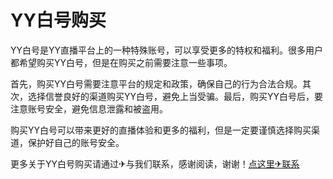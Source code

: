 # YY白号购买

YY白号是YY直播平台上的一种特殊账号，可以享受更多的特权和福利。很多用户都希望购买YY白号，但是在购买之前需要注意一些事项。

首先，购买YY白号需要注意平台的规定和政策，确保自己的行为合法合规。其次，选择信誉良好的渠道购买YY白号，避免上当受骗。最后，购买YY白号后，要注意账号安全，避免信息泄露和被盗用。

购买YY白号可以带来更好的直播体验和更多的福利，但是一定要谨慎选择购买渠道，保护好自己的账号安全。

更多关于YY白号购买请通过✈与我们联系，感谢阅读，谢谢！[点这里✈联系](https://acc.k02.cc)